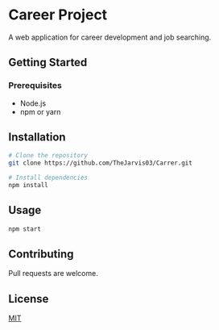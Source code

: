 # Career Project

A web application for career development and job searching.

## Getting Started

### Prerequisites
- Node.js
- npm or yarn

## Installation

```bash
# Clone the repository
git clone https://github.com/TheJarvis03/Carrer.git

# Install dependencies
npm install
```

## Usage

```bash
npm start
```

## Contributing

Pull requests are welcome.

## License

[MIT](https://choosealicense.com/licenses/mit/)
